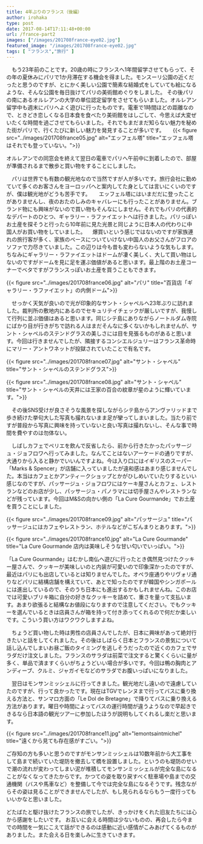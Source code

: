 ```yaml
---
title: 4年ぶりのフランス（後編）
author: irohaka
type: post
date: 2017-08-14T17:11:48+00:00
url: /france-part2
images: ["/images/201708france-eye02.jpg"]
featured_image: "/images/201708france-eye02.jpg"
tags: [ "フランス","旅行" ]
---
```



　もう23年前のことです。20歳の時にフランスへ1年間留学させてもらって、その年の夏休みにパリで1か月滞在する機会を得ました。モンスーリ公園の近くだったと思うのですが、とにかく美しい公園で簡素な結婚式をしていても絵になるような、そんな公園を毎日抜けてパリの美術館めぐりをしました。
その後パリの南にあるオルレアンの大学の単位認定留学をさせてもらいました。オルレアン留学中も週末にパリへよく遊びに行ったものです。電車で1時間ほどの距離なので、ときどき恋しくなる日本食を食べたり美術館をはしごして、今思えば大変ぜいたくな時間を過ごさせてもらいました。それでもまだまだ知らない魅力を秘めた街がパリで、行くたびに新しい魅力を発見することが多いです。
　
{{< figure src="../images/201708france05.jpg" alt="エッフェル塔" title="エッフェル塔はそれでも登っていない。">}}

オルレアンでの同窓会を終えて翌日の電車でパリへ午前中に到着したので、部屋が準備されるまで散歩と買い物をすることにしました。

　パリは世界でも有数の観光地なので当然ですが人が多いです。旅行会社に勤めていて多くのお客さんをヨーロッパへと案内してた身としては言いにくいのですが、僕は観光地がどうも苦手です。
　
エッフェル塔にはいまだだに登ったことがありませんし、夜のおたのしみのキャバレーにも行ったことがありません。ブランド物にも興味がないので買い物もそんなにしません。それでもパリの代表的なデパートのひとつ、ギャラリー・ラファイエットへは行きました。パリっぽいお土産を探そうと行ったら10年前に見た光景と同じように日本人の代わりに中国人がお買い物をしていました。
　爆買いという感じではないのですが家族連れの旅行客が多く、家族のペースについていけない中国人のお父さんがフロアのソファで力尽きていました。この辺りは今も昔も変わらないような気もします。ちなみにギャラリー・ラファイエットはドームが凄く美しく、大して買い物はしないのですがドームを見に足を運ぶ価値があると思います。最上階のお土産コーナーでベタですがフランスっぽいお土産を買うこともできます。

{{< figure src="../images/201708france06.jpg" alt="パリ" title="百貨店「ギャラリー・ラファイエット」の内側ドーム">}}


　せっかく天気が良いので光が印象的なサント・シャペルへ23年ぶりに訪れました。裁判所の敷地内にあるのでセキュリテイチェックが厳しいですが、我慢して行列に並ぶ価値はあると思います。同じシテ島にありながらノートルダム寺院にばかり目が行きがちで訪れる人はまだそんなに多くないかもしれませんが、サント・シャペルのステンドグラスの美しさには目を見張るものがあると思います。今回は行きませんでしたが、隣接するコンシエルジュリーはフランス革命時にマリー・アントワネットが投獄されていたことで有名です。

{{< figure src="../images/201708france07.jpg" alt="サント・シャペル" title="サント・シャペルのステンドグラス">}}

{{< figure src="../images/201708france08.jpg" alt="サント・シャペル" title="サント・シャペルの天井には王家の百合の紋章が星のように輝いています。">}}

　その後SNS受けが良さそうな風景を探しながらシテ島からアンヴァリッドまで歩き続けた挙句大した写真も撮れないまま足が攣ってしまいました。当たり前ですが普段から写真に興味を持っていないと良い写真は撮れないし、そんな事で時間を費やすのは勿体ない。

　しばしカフェでペリエを飲んで反省したら、前から行きたかったパッサージュ・ジョフロワへ行ってみました。なんてことはないアーケードの通りですが、大通りから入ると静かでいいんですよね。今は入り口にはイギリスのスーパー「Marks & Spencer」が店舗に入っていましたが違和感はあまり感じませんでした。本当はカフェとかアンティークショップとかがひしめいていたりするといい感じなのですが、パッサージュ・ジョフロワにはケーキ屋さんとカフェ、レストランなどのお店が少し、パッサージュ・パノラマには切手屋さんやレストランなどが残っています。今回はM&Sの向かい側の「La Cure Gourmande」でお土産を買うことにしました。

{{< figure src="../images/201708france09.jpg" alt="パッサージュ" title="パッサージュにはカフェやレストラン、ホテルなどがこぢんまりとあります。">}}

{{< figure src="../images/201708france10.jpg" alt="La Cure Gourmande" title="La Cure Gourmande 店内は美味しそうな甘い匂いでいっぱい。">}}

「La Cure Gourmande」はむかし南仏へ遊びに行ったとき偶然見つけたクッキー屋さんで、クッキーが美味しいのと内装が可愛いので印象深かったのですが、最近はパリにも出店しているとは知りませんでした。オペラ座通りやリヴォリ通りなどパリに結構店舗を構えていて、あとで知ったのですが韓国やシンガポールには進出しているので、そのうち日本にも進出するかもしれませんね。このお店では可愛いブリキ箱に自分の好きなクッキーを詰めて、重さを量って支払います。あまり欲張ると結構なお値段になりますので注意してください。でもクッキーを選んでいるときは店員さんが箱を持って付き添ってくれるので何だか楽しいです。こういう買い方はワクワクしますよね。

　ちょうど買い物した時は男性の店員さんでしたが、日本に興味があって絶対行きたいと話をしてくれました。その後はしばらく日本とフランスの景気について話し込んでしまいお昼ご飯のタイミングを逃しそうだったので近くのカフェでサラダだけ注文しました。フランスのサラダは前菜で注文すると驚くくらいに量が多く、単品で済ますくらいがちょうどいい場合が多いです。今回は鴨の胸肉とアンディーブ、クルミ、ジャガイモなどのサラダでお腹いっぱいになりました。

　翌日はモンサンミッシェルに行ってきました。観光地だし遠いので遠慮していたのですが、行って良かったです。現在はTGVでレンヌまで行ってバスに乗り換える方法と、サンマロ方面の「Le Dol de Bretagne」で降りてバスに乗り換える方法があります。曜日や時間によってバスの運行時間が違うようなので早起きできるなら日本語の観光ツアーに参加したほうが説明もしてくれるし楽だと思います。

{{< figure src="../images/201708france11.jpg" alt="lemontsaintmichel" title="遠くから見ても存在感がすごい。">}}

ご存知の方も多いと思うのですがモンサンミッシェルは10数年前から大工事をして島まで続いていた堤防を撤去して橋を設置しました。というのも堤防のせいで潮の流れが変わってしまい泥が堆積してモンサンミッシェルが完全な島になることがなくなってきたからです。かつての姿を取り戻すべく駐車場や島までの交通機関（バスや馬車など）を整備して今では完全な島になるそうです。残念ながらその姿は見ることができませんでしたが、もし見られるならもう一度行ってもいいかなと思いました。

どたばたと駆け抜けたフランスの旅でしたが、きっかけをくれた旧友たちには心から感謝をしたいです。
お互いに会える時間は少ないものの、再会したら今までの時間を一気にこえて話ができるのは感動に近い感情がこみあげてくるものがありました。また会える日を楽しみに生きていきます。
